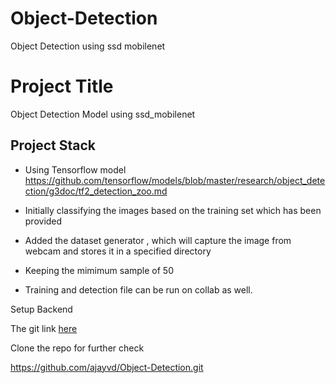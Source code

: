 # Object-Detection
Object Detection using ssd mobilenet 



# Project Title

Object Detection Model using ssd_mobilenet

## Project Stack

- Using Tensorflow model
https://github.com/tensorflow/models/blob/master/research/object_detection/g3doc/tf2_detection_zoo.md

- Initially classifying the images based on the training set which has been provided

- Added the dataset generator , which will capture the image from webcam and stores it in a 
  specified directory 

- Keeping the mimimum sample of 50 

  
- Training and detection file can be run on collab as well.




Setup Backend

The git link [here](https://github.com/ajayvd/Object-Detection.git)

Clone the repo for further check

https://github.com/ajayvd/Object-Detection.git









